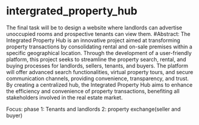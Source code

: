 # intergrated_property_hub
The final task will be to design a website where landlords can advertise unoccupied rooms and prospective tenants can view them.
          #Abstract:
The Integrated Property Hub is an innovative project aimed at transforming property transactions by consolidating rental and on-sale premises within a specific geographical location. 
Through the development of a user-friendly platform, this project seeks to streamline the property search, rental, and buying processes for landlords, sellers, tenants, and buyers. 
The platform will offer advanced search functionalities, virtual property tours, and secure communication channels, providing convenience, transparency, and trust. 
By creating a centralized hub, the Integrated Property Hub aims to enhance the efficiency and convenience of property transactions, benefiting all stakeholders involved in the real estate market.

Focus:
phase 1: Tenants and landlords
      2: property exchange(seller and buyer)
      
